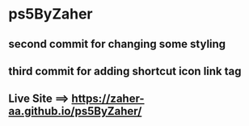 # ps5ByZaher
## second commit for changing some styling
## third commit for adding shortcut icon link tag
## Live Site ==> https://zaher-aa.github.io/ps5ByZaher/

